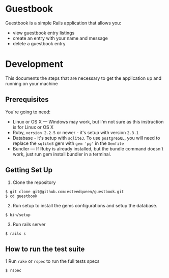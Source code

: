 # Guestbook

Guestbook is a simple Rails application that allows you:
 - view guestbook entry listings
 - create an entry with your name and message
 - delete a guestbook entry


# Development
This documents the steps that are necessary to get the application up and running on your machine

## Prerequisites

You're going to need:

  - Linux or OS X — Windows may work, but I'm not sure as this instruction is for Linux or OS X
  - Ruby, `version 2.2.5` or newer - it's setup with version  `2.3.1`
  - Database - it's setup with `sqlite3`. To use `postgreSQL`, you will need to replace the `sqlite3` gem with `gem 'pg'` in the `Gemfile`
  - Bundler — If Ruby is already installed, but the bundle command doesn't work, just run gem install bundler in a terminal.

## Getting Set Up

  1. Clone the repository
```
$ git clone git@github.com:esteedqueen/guestbook.git
$ cd guestbook

```
  2. Run setup to install the gems configurations and setup the database.

```
$ bin/setup

```

  3. Run rails server

```
$ rails s

```

## How to run the test suite
  1 Run `rake` or `rspec` to run the full tests specs

```
$ rspec

```